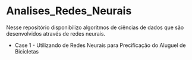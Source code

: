 # Analises_Redes_Neurais
Nesse repositório disponibilizo algoritmos de ciências de dados que são desenvolvidos através de redes neurais.

* Case 1 - Utilizando de Redes Neurais para Precificação do Aluguel de Bicicletas

